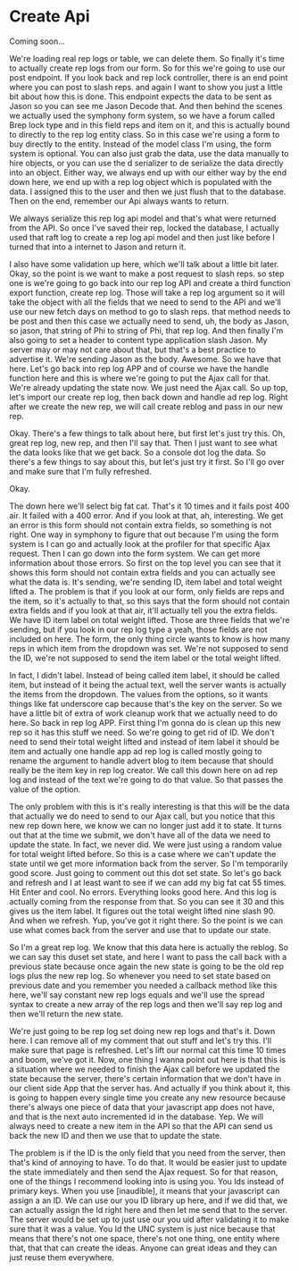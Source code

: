 # Create Api

Coming soon...

We're loading real rep logs or table, we can delete them. So finally it's time to actually create rep logs from our form. So for this we're going to use our post endpoint. If you look back and rep lock controller, there is an end point where you can post to slash reps. and again I want to show you just a little bit about how this is done. This endpoint expects the data to be sent as Jason so you can see me Jason Decode that. And then behind the scenes we actually used the symphony form system, so we have a forum called Brep lock type and in this field reps and item on it, and this is actually bound to directly to the rep log entity class. So in this case we're using a form to buy directly to the entity. Instead of the model class I'm using, the form system is optional. You can also just grab the data, use the data manually to hire objects, or you can use the d serializer to de serialize the data directly into an object. Either way, we always end up with our either way by the end down here, we end up with a rep log object which is populated with the data. I assigned this to the user and then we just flush that to the database. Then on the end, remember our Api always wants to return. 

We always serialize this rep log api model and that's what were returned from the API. So once I've saved their rep, locked the database, I actually used that raft log to create a rep log api model and then just like before I turned that into a internet to Jason and return it. 

I also have some validation up here, which we'll talk about a little bit later. Okay, so the point is we want to make a post request to slash reps. so step one is we're going to go back into our rep log API and create a third function export function, create rep log. Those will take a rep log argument so it will take the object with all the fields that we need to send to the API and we'll use our new fetch days on method to go to slash reps. that method needs to be post and then this case we actually need to send, uh, the body as Jason, so jason, that string of Phi to string of Phi, that rep log. And then finally I'm also going to set a header to content type application slash Jason. My server may or may not care about that, but that's a best practice to advertise it. We're sending Jason as the body. Awesome. So we have that here. Let's go back into rep log APP and of course we have the handle function here and this is where we're going to put the Ajax call for that. We're already updating the state now. We just need the Ajax call. So up top, let's import our create rep log, then back down and handle ad rep log. Right after we create the new rep, we will call create reblog and pass in our new rep. 

Okay. There's a few things to talk about here, but first let's just try this. Oh, great rep log, new rep, and then I'll say that. Then I just want to see what the data looks like that we get back. So a console dot log the data. So there's a few things to say about this, but let's just try it first. So I'll go over and make sure that I'm fully refreshed. 

Okay. 

The down here we'll select big fat cat. That's it 10 times and it fails post 400 air. It failed with a 400 error. And if you look at that, ah, interesting. We get an error is this form should not contain extra fields, so something is not right. One way in symphony to figure that out because I'm using the form system is I can go and actually look at the profiler for that specific Ajax request. Then I can go down into the form system. We can get more information about those errors. So first on the top level you can see that it shows this form should not contain extra fields and you can actually see what the data is. It's sending, we're sending ID, item label and total weight lifted a. The problem is that if you look at our form, only fields are reps and the item, so it's actually to that, so this says that the form should not contain extra fields and if you look at that air, it'll actually tell you the extra fields. We have ID item label on total weight lifted. Those are three fields that we're sending, but if you look in our rep log type a yeah, those fields are not included on here. The form, the only thing circle wants to know is how many reps in which item from the dropdown was set. We're not supposed to send the ID, we're not supposed to send the item label or the total weight lifted. 

In fact, I didn't label. Instead of being called item label, it should be called item, but instead of it being the actual text, well the server wants is actually the items from the dropdown. The values from the options, so it wants things like fat underscore cap because that's the key on the server. So we have a little bit of extra of work cleanup work that we actually need to do here. So back in rep log APP. First thing I'm gonna do is clean up this new rep so it has this stuff we need. So we're going to get rid of ID. We don't need to send their total weight lifted and instead of item label it should be item and actually one handle app ad rep log is called mostly going to rename the argument to handle advert blog to item because that should really be the item key in rep log creator. We call this down here on ad rep log and instead of the text we're going to do that value. So that passes the value of the option. 

The only problem with this is it's really interesting is that this will be the data that actually we do need to send to our Ajax call, but you notice that this new rep down here, we know we can no longer just add it to state. It turns out that at the time we submit, we don't have all of the data we need to update the state. In fact, we never did. We were just using a random value for total weight lifted before. So this is a case where we can't update the state until we get more information back from the server. So I'm temporarily good score. Just going to comment out this dot set state. So let's go back and refresh and I at least want to see if we can add my big fat cat 55 times. Hit Enter and cool. No errors. Everything looks good here. And this log is actually coming from the response from that. So you can see it 30 and this gives us the item label. It figures out the total weight lifted nine slash 90. And when we refresh. Yup, you've got it right there. So the point is we can use what comes back from the server and use that to update our state. 

So I'm a great rep log. We know that this data here is actually the reblog. So we can say this duset set state, and here I want to pass the call back with a previous state because once again the new state is going to be the old rep logs plus the new rep log. So whenever you need to set state based on previous date and you remember you needed a callback method like this here, we'll say constant new rep logs equals and we'll use the spread syntax to create a new array of the rep logs and then we'll say rep log and then we'll return the new state. 

We're just going to be rep log set doing new rep logs and that's it. Down here. I can remove all of my comment that out stuff and let's try this. I'll make sure that page is refreshed. Let's lift our normal cat this time 10 times and boom, we've got it. Now, one thing I wanna point out here is that this is a situation where we needed to finish the Ajax call before we updated the state because the server, there's certain information that we don't have in our client side App that the server has. And actually if you think about it, this is going to happen every single time you create any new resource because there's always one piece of data that your javascript app does not have, and that is the next auto incremented id in the database. Yep. We will always need to create a new item in the API so that the API can send us back the new ID and then we use that to update the state. 

The problem is if the ID is the only field that you need from the server, then that's kind of annoying to have. To do that. It would be easier just to update the state immediately and then send the Ajax request. So for that reason, one of the things I recommend looking into is using you. You Ids instead of primary keys. When you use [inaudible], it means that your javascript can assign a an ID. We can use our you ID library up here, and if we did that, we can actually assign the Id right here and then let me send that to the server. The server would be set up to just use our you uid after validating it to make sure that it was a value. You Id the UNC system is just nice because that means that there's not one space, there's not one thing, one entity where that, that that can create the ideas. Anyone can great ideas and they can just reuse them everywhere.